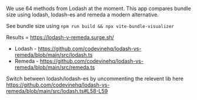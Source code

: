 We use 64 methods from Lodash at the moment. This app compares bundle size using lodash, lodash-es and remeda a modern alternative.

See bundle size using `npm run build && npx vite-bundle-visualizer`

Results = https://lodash-v-remeda.surge.sh/

- Lodash - https://github.com/codevinehq/lodash-vs-remeda/blob/main/src/lodash.ts
- Remeda - https://github.com/codevinehq/lodash-vs-remeda/blob/main/src/remeda.ts

Switch between lodash/lodash-es by uncommenting the relevent lib here https://github.com/codevinehq/lodash-vs-remeda/blob/main/src/lodash.ts#L58-L59

